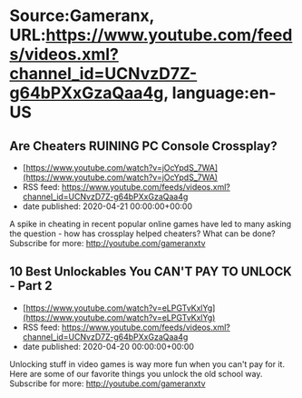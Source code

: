 # Source:Gameranx, URL:https://www.youtube.com/feeds/videos.xml?channel_id=UCNvzD7Z-g64bPXxGzaQaa4g, language:en-US

## Are Cheaters RUINING PC Console Crossplay?
 - [https://www.youtube.com/watch?v=jOcYpdS_7WA](https://www.youtube.com/watch?v=jOcYpdS_7WA)
 - RSS feed: https://www.youtube.com/feeds/videos.xml?channel_id=UCNvzD7Z-g64bPXxGzaQaa4g
 - date published: 2020-04-21 00:00:00+00:00

A spike in cheating in recent popular online games have led to many asking the question - how has crossplay helped cheaters? What can be done?
Subscribe for more: http://youtube.com/gameranxtv

## 10 Best Unlockables You CAN'T PAY TO UNLOCK - Part 2
 - [https://www.youtube.com/watch?v=eLPGTvKxlYg](https://www.youtube.com/watch?v=eLPGTvKxlYg)
 - RSS feed: https://www.youtube.com/feeds/videos.xml?channel_id=UCNvzD7Z-g64bPXxGzaQaa4g
 - date published: 2020-04-20 00:00:00+00:00

Unlocking stuff in video games is way more fun when you can't pay for it. Here are some of our favorite things you unlock the old school way.
Subscribe for more: http://youtube.com/gameranxtv


